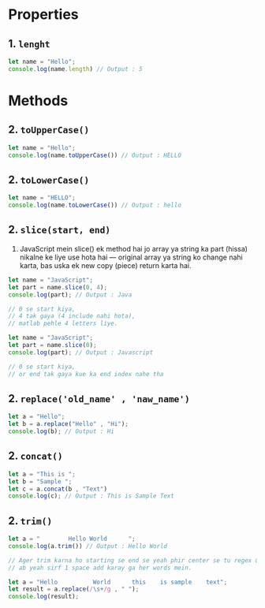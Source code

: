 # Properties

## 1. `lenght`
```js
let name = "Hello";
console.log(name.length) // Output : 5
```

# Methods

## 2. `toUpperCase()`
```js
let name = "Hello";
console.log(name.toUpperCase()) // Output : HELLO
```
## 2. `toLowerCase()`
```js
let name = "HELLO";
console.log(name.toLowerCase()) // Output : hello
```
## 2. `slice(start, end)`
1. JavaScript mein slice() ek method hai jo array ya string ka part (hissa) nikalne ke liye use hota hai — original array ya string ko change nahi karta, bas uska ek new copy (piece) return karta hai.
   
```js
let name = "JavaScript";
let part = name.slice(0, 4);
console.log(part); // Output : Java

// 0 se start kiya,
// 4 tak gaya (4 include nahi hota),
// matlab pehle 4 letters liye.

let name = "JavaScript";
let part = name.slice(0);
console.log(part); // Output : Javascript

// 0 se start kiya,
// or end tak gaya kue ka end index nahe tha
```
## 2. `replace('old_name' , 'naw_name')`

```js
let a = "Hello";
let b = a.replace("Hello" , "Hi");
console.log(b); // Output : Hi
```
## 2. `concat()`

```js
let a = "This is ";
let b = "Sample ";
let c = a.concat(b , "Text")
console.log(c); // Output : This is Sample Text
```
## 2. `trim()`

```js
let a = "        Hello World      ";
console.log(a.trim()) // Output : Hello World

// Ager trim karna ho starting se end se yeah phir center se tu regex use hote hai.
// ab yeah sirf 1 space add karay ga her words mein.

let a = "Hello          World      this    is sample    text";
let result = a.replace(/\s+/g , " ");
console.log(result);
```